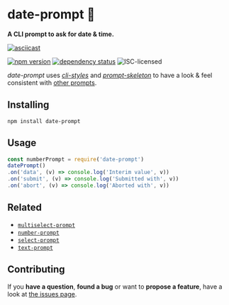 # date-prompt 📅

**A CLI prompt to ask for date & time.**

[![asciicast](https://asciinema.org/a/26269.png)](https://asciinema.org/a/26269)

[![npm version](https://img.shields.io/npm/v/date-prompt.svg)](https://www.npmjs.com/package/date-prompt)
[![dependency status](https://img.shields.io/david/derhuerst/date-prompt.svg)](https://david-dm.org/derhuerst/date-prompt)
![ISC-licensed](https://img.shields.io/github/license/derhuerst/date-prompt.svg)

*date-prompt* uses [*cli-styles*](https://github.com/derhuerst/cli-styles) and [*prompt-skeleton*](https://github.com/derhuerst/prompt-skeleton) to have a look & feel consistent with [other prompts](https://github.com/derhuerst/prompt-skeleton#prompts-using-prompt-skeleton).


## Installing

```shell
npm install date-prompt
```


## Usage

```js
const numberPrompt = require('date-prompt')
datePrompt()
.on('data', (v) => console.log('Interim value', v))
.on('submit', (v) => console.log('Submitted with', v))
.on('abort', (v) => console.log('Aborted with', v))
```


## Related

- [`multiselect-prompt`](https://github.com/derhuerst/multiselect-prompt)
- [`number-prompt`](https://github.com/derhuerst/number-prompt)
- [`select-prompt`](https://github.com/derhuerst/select-prompt)
- [`text-prompt`](https://github.com/derhuerst/text-prompt)


## Contributing

If you **have a question**, **found a bug** or want to **propose a feature**, have a look at [the issues page](https://github.com/derhuerst/date-prompt/issues).
